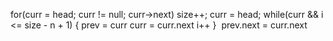 for(curr = head; curr != null; curr->next)
size++;
curr = head;
​
while(curr && i <= size - n + 1)
{
prev = curr
curr = curr.next
i++
}
​
prev.next = curr.next
​
